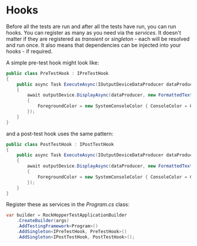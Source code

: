 # Hooks

Before all the tests are run and after all the tests have run, you can run hooks. You can register as many as you need via the
_services_. It doesn't matter if they are registered as _transient_ or _singleton_ - each will be resolved and run once. It also 
means that dependencies can be injected into your hooks - if required.

A simple pre-test hook might look like:

```c#
public class PreTestHook : IPreTestHook
{
    public async Task ExecuteAsync(IOutputDeviceDataProducer dataProducer, IOutputDevice outputDevice)
    {
        await outputDevice.DisplayAsync(dataProducer, new FormattedTextOutputDeviceData("My Pre-test hook")
        {
            ForegroundColor = new SystemConsoleColor { ConsoleColor = ConsoleColor.DarkCyan }
        });
    }
}
```

and a post-test hook uses the same pattern:

```c#
public class PostTestHook : IPostTestHook
{
    public async Task ExecuteAsync(IOutputDeviceDataProducer dataProducer, IOutputDevice outputDevice)
    {
        await outputDevice.DisplayAsync(dataProducer, new FormattedTextOutputDeviceData("My Pre-test hook")
        {
            ForegroundColor = new SystemConsoleColor { ConsoleColor = ConsoleColor.DarkCyan }
        });
    }
}
```

Register these as services in the _Program.cs_ class:

```c#
var builder = RockHopperTestApplicationBuilder
    .CreateBuilder(args)
    .AddTestingFramework<Program>()
    .AddSingleton<IPreTestHook, PreTestHook>()
    .AddSingleton<IPostTestHook, PostTestHook>();
```